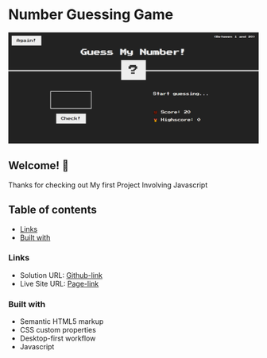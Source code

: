# Number Guessing Game

![Design preview for the Number Guessing Game](Guess-My-Number.png)

## Welcome! 👋

Thanks for checking out My first Project Involving Javascript

## Table of contents

- [Links](#links)
- [Built with](#built-with)

### Links

- Solution URL: [Github-link](https://github.com/Mikiyas6/Guess-My-Number/tree/master)
- Live Site URL: [Page-link](https://github.com/Mikiyas6/Guess-My-Number-main/deployments/github-pages)

### Built with

- Semantic HTML5 markup
- CSS custom properties
- Desktop-first workflow
- Javascript
